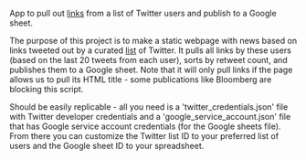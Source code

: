 App to pull out [links](https://help.twitter.com/en/using-twitter/twitter-lists) from a list of Twitter users and publish to a Google sheet.

The purpose of this project is to make a static webpage with news based on links tweeted out by a curated [list](https://help.twitter.com/en/using-twitter/twitter-lists) of Twitter. It pulls all links by these users (based on the last 20 tweets from each user), sorts by retweet count, and publishes them to a Google sheet. Note that it will only pull links if the page allows us to pull its HTML title - some publications like Bloomberg are blocking this script. 

Should be easily replicable - all you need is a 'twitter_credentials.json' file with Twitter developer credentials and a 'google_service_account.json' file that has Google service account credentials (for the Google sheets file). From there you can customize the Twitter list ID to your preferred list of users and the Google sheet ID to your spreadsheet. 


